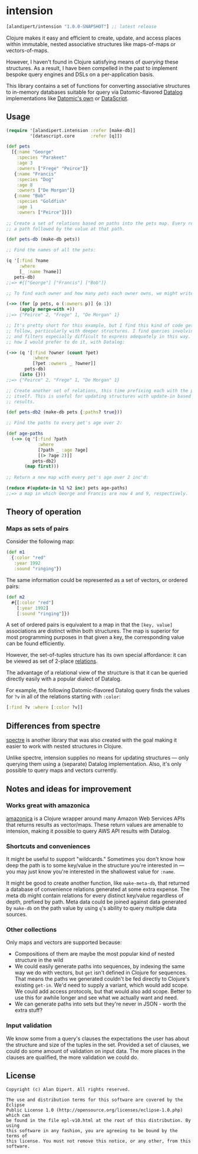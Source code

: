 # intension

[](dependency)
```clojure
[alandipert/intension "1.0.0-SNAPSHOT"] ;; latest release
```
[](/dependency)

Clojure makes it easy and efficient to create, update, and access places within
immutable, nested associative structures like maps-of-maps or vectors-of-maps.

However, I haven't found in Clojure satisfying means of *querying* these
structures.  As a result, I have been compelled in the past to implement bespoke
query engines and DSLs on a per-application basis.

This library contains a set of functions for converting associative structures
to in-memory databases suitable for query via Datomic-flavored [Datalog][0]
implementations like [Datomic's own][1] or [DataScript][2].

## Usage

```clojure
(require '[alandipert.intension :refer [make-db]]
         '[datascript.core      :refer [q]])

(def pets
  [{:name "George"
    :species "Parakeet"
    :age 3
    :owners ["Frege" "Peirce"]}
   {:name "Francis"
    :species "Dog"
    :age 8
    :owners ["De Morgan"]}
   {:name "Bob"
    :species "Goldfish"
    :age 1
    :owners ["Peirce"]}])
    
;; Create a set of relations based on paths into the pets map. Every relation is
;; a path followed by the value at that path.

(def pets-db (make-db pets))

;; Find the names of all the pets:

(q '[:find ?name
     :where
     [_ :name ?name]]
   pets-db)
;;=> #{["George"] ["Francis"] ["Bob"]}

;; To find each owner and how many pets each owner owns, we might write Clojure code like this:

(->> (for [p pets, o (:owners p)] {o 1})
     (apply merge-with +))
;;=> {"Peirce" 2, "Frege" 1, "De Morgan" 1}

;; It's pretty short for this example, but I find this kind of code gets hard to
;; follow, particularly with deeper structures. I find queries involving joins
;; and filters especially difficult to express adequately in this way. Here's
;; how I would prefer to do it, with Datalog:

(->> (q '[:find ?owner (count ?pet)
          :where
          [?pet :owners _ ?owner]]
       pets-db)
     (into {}))
;;=> {"Peirce" 2, "Frege" 1, "De Morgan" 1}

;; Create another set of relations, this time prefixing each with the path
;; itself. This is useful for updating structures with update-in based on query
;; results.

(def pets-db2 (make-db pets {:paths? true}))

;; Find the paths to every pet's age over 2:

(def age-paths
  (->> (q '[:find ?path
            :where
            [?path _ :age ?age]
            [(> ?age 2)]]
          pets-db2)
       (map first)))
     
;; Return a new map with every pet's age over 2 inc'd:

(reduce #(update-in %1 %2 inc) pets age-paths)
;;=> a map in which George and Francis are now 4 and 9, respectively.
```

## Theory of operation

### Maps as sets of pairs

Consider the following map:

```clojure
(def m1
  {:color "red"
   :year 1992
   :sound "ringing"})
```

The same information could be represented as a set of vectors, or ordered pairs:

```clojure
(def m2
  #{[:color "red"]
    [:year 1992]
    [:sound "ringing"]})
```

A set of ordered pairs is equivalent to a map in that the `[key, value]`
associations are distinct within both structures. The map is superior for most
programming purposes in that given a key, the corresponding value can be found
efficiently.

However, the set-of-tuples structure has its own special affordance: it can be
viewed as set of 2-place [relations][3].

The advantage of a relational view of the structure is that it can be
queried directly easily with a popular dialect of Datalog.

For example, the following Datomic-flavored Datalog query finds the values for
`?v` in all of the relations starting with `:color`:

```clojure
[:find ?v :where [:color ?v]]
```

## Differences from spectre

[spectre][4] is another library that was also created with the goal making it
easier to work with nested structures in Clojure.

Unlike spectre, intension supplies no means for updating structures — only
querying them using a (separate) Datalog implementation.  Also, it's only
possible to query maps and vectors currently.

## Notes and ideas for improvement

### Works great with amazonica

[amazonica][5] is a Clojure wrapper around many Amazon Web Services APIs that
returns results as vector/maps. These return values are amenable to intension,
making it possible to query AWS API results with Datalog.

### Shortcuts and conveniences

It might be useful to support "wildcards."  Sometimes you don't know how deep
the path is to some key/value in the structure you're interested in — you may just
know you're interested in the shallowest value for `:name`.

It might be good to create another function, like `make-meta-db`, that returned
a database of convenience relations generated at some extra expense. The meta db
might contain relations for every distinct key/value regardless of depth,
prefixed by path. Meta data could be joined against data generated by `make-db`
on the path value by using `q`'s ability to query multiple data sources.

### Other collections

Only maps and vectors are supported because:

* Compositions of them are maybe the most popular kind of nested structure in the wild
* We could easily generate paths into sequences, by indexing the same way we do
  with vectors, but `get` isn't defined in Clojure for sequences. That means the
  paths we generated couldn't be fed directly to Clojure's existing `get-in`.
  We'd need to supply a variant, which would add scope. We could add access
  protocols, but that would also add scope. Better to use this for awhile longer
  and see what we actually want and need.
* We can generate paths into sets but they're never in JSON - worth the extra stuff?
  
### Input validation

We know some from a query's clauses the expectations the user has about the
structure and size of the tuples in the set. Provided a set of clauses, we could
do some amount of validation on input data. The more places in the clauses are
qualified, the more validation we could do.

[0]: https://en.wikipedia.org/wiki/Datalog
[1]: http://docs.datomic.com/query.html
[2]: https://github.com/tonsky/datascript
[3]: https://en.wikipedia.org/wiki/Relation_(database)
[4]: https://github.com/nathanmarz/specter
[5]: https://github.com/mcohen01/amazonica

## License

```
Copyright (c) Alan Dipert. All rights reserved.

The use and distribution terms for this software are covered by the Eclipse
Public License 1.0 (http://opensource.org/licenses/eclipse-1.0.php) which can
be found in the file epl-v10.html at the root of this distribution. By using
this software in any fashion, you are agreeing to be bound by the terms of
this license. You must not remove this notice, or any other, from this software.
```
